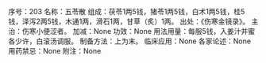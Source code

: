 序号：203
名称：五苓散
组成：茯苓1两5钱，猪苓1两5钱，白术1两5钱，桂5钱，泽泻2两5钱，木通1两，滑石1两，甘草（炙）1两。
出处：《伤寒金镜录》。
主治：伤寒小便涩者。
加减：None
功效：None
用法用量：每服5钱，入姜汁并蜜各少许，白滚汤调服。
制备方法：上为末。
临床应用：None
各家论述：None
用药禁忌：None
附注：None
